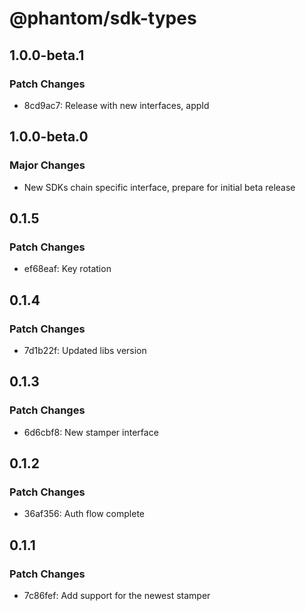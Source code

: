 # @phantom/sdk-types

## 1.0.0-beta.1

### Patch Changes

- 8cd9ac7: Release with new interfaces, appId

## 1.0.0-beta.0

### Major Changes

- New SDKs chain specific interface, prepare for initial beta release

## 0.1.5

### Patch Changes

- ef68eaf: Key rotation

## 0.1.4

### Patch Changes

- 7d1b22f: Updated libs version

## 0.1.3

### Patch Changes

- 6d6cbf8: New stamper interface

## 0.1.2

### Patch Changes

- 36af356: Auth flow complete

## 0.1.1

### Patch Changes

- 7c86fef: Add support for the newest stamper
